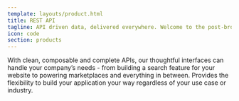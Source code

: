 ```yaml
---
template: layouts/product.html
title: REST API
tagline: API driven data, delivered everywhere. Welcome to the post-browser era
icon: code
section: products
---
```


With clean, composable and complete APIs, our thoughtful interfaces can handle your company’s needs - from building a search feature for your website to powering marketplaces and everything in between. Provides the flexibility to build your application your way regardless of your use case or industry.

